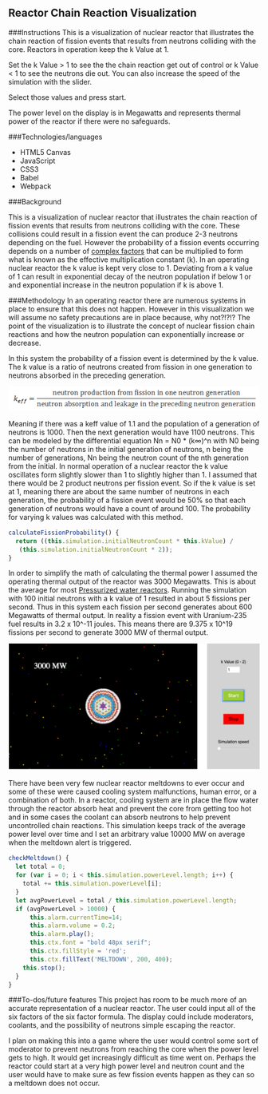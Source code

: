 Reactor Chain Reaction Visualization
------
###Instructions
This is a visualization of nuclear reactor that illustrates the chain
reaction of fission events that results from neutrons colliding with the
core. Reactors in operation keep the k Value at 1.

Set the k Value > 1 to see the the chain reaction get out of control or
k Value < 1 to see the neutrons die out. You can also increase the speed
of the simulation with the slider.

Select those values and press start.

The power level on the display is in Megawatts and represents thermal
power of the reactor if there were no safeguards.

###Technologies/languages
- HTML5 Canvas
- JavaScript
- CSS3
- Babel
- Webpack

###Background

This is a visualization of nuclear reactor that illustrates the chain reaction of fission events that results from neutrons colliding with the core. These collisions could result in a fission event the can produce 2-3 neutrons depending on the fuel. However the probability of a fission events occurring depends on a number of [complex factors](https://en.wikipedia.org/wiki/Six_factor_formula) that can be multiplied to form what is known as the effective multiplication constant (k). In an operating nuclear reactor the k value is kept very close to 1. Deviating from a k value of 1 can result in exponential decay of the neutron population if below 1 or and exponential increase in the neutron population if k is above 1.

###Methodology
In an operating reactor there are numerous systems in place to ensure that this does not happen. However in this visualization we will assume no safety precautions are in place because, why not?!?!? The point of the visualization is to illustrate the concept of nuclear fission chain reactions and how the neutron population can exponentially increase or decrease.

In this system the probability of a fission event is determined by the k value. The k value is a ratio of
neutrons created from fission in one generation to neutrons absorbed in the preceding generation.

![keff formula](/assets/effective-multiplication-factor.png?raw=true)

Meaning if there was a keff value of 1.1 and the population of a generation of neutrons is 1000. Then the next generation would have 1100 neutrons. This can be modeled by the differential equation
Nn = N0 * (k∞)^n with N0 being the number of neutrons in the initial generation of neutrons, n being the number of generations, Nn being the neutron count of the nth generation from the initial. In normal operation of a nuclear reactor the k value oscillates form slightly slower than 1 to slightly higher than 1. I assumed that there would be 2 product neutrons per fission event. So if the k value is set at 1, meaning there are about the same number of neutrons in each generation, the probability of a fission event would be 50% so that each generation of neutrons would have a count of around 100. The probability for varying k values was calculated with this method.

```javascript
calculateFissionProbability() {
  return ((this.simulation.initialNeutronCount * this.kValue) /
   (this.simulation.initialNeutronCount * 2));
}
```


In order to simplify the math of calculating the thermal power I assumed the operating thermal output of the reactor was 3000 Megawatts. This is about the average for most [Pressurized water reactors](https://en.wikipedia.org/wiki/Pressurized_water_reactor). Running the simulation with 100 initial neutrons with a k value of 1 resulted in about 5 fissions per second. Thus in this system each fission per second generates about 600 Megawatts of thermal output. In reality a fission event with Uranium-235 fuel results in 3.2 x 10^-11 joules. This means there are 9.375 x 10^19 fissions per second to generate 3000 MW of thermal output.

![steady-state](/assets/steady-state.png?raw=true)

There have been very few nuclear reactor meltdowns to ever occur and some of these were caused cooling system malfunctions, human error, or a combination of both. In a reactor, cooling system are in place the flow water through the reactor absorb heat and prevent the core from getting too hot and in some cases the coolant can absorb neutrons to help prevent uncontrolled chain reactions. This simulation keeps track of the average power level over time and I set an arbitrary value 10000 MW on average when the meltdown alert is triggered.

```javascript
checkMeltdown() {
  let total = 0;
  for (var i = 0; i < this.simulation.powerLevel.length; i++) {
    total += this.simulation.powerLevel[i];
  }
  let avgPowerLevel = total / this.simulation.powerLevel.length;
  if (avgPowerLevel > 10000) {
      this.alarm.currentTime=14;
      this.alarm.volume = 0.2;
      this.alarm.play();
      this.ctx.font = "bold 48px serif";
      this.ctx.fillStyle = 'red';
      this.ctx.fillText('MELTDOWN', 200, 400);
    this.stop();
  }
}
```

###To-dos/future features
This project has room to be much more of an accurate representation of a nuclear reactor.
The user could input all of the six factors of the six factor formula. The display could include
moderators, coolants, and the possibility of neutrons simple escaping the reactor.

I plan on making this into a game where the user would control some sort of moderator to prevent neutrons from reaching the core when the power level gets to high. It would get increasingly difficult as time went on. Perhaps the reactor could start at a very high power level and neutron count and the user would have to make sure as few fission events happen as they can so a meltdown does not occur.
